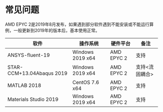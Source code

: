 # 常见问题

AMD EPYC 2是2019年8月发布，如果遇到部分软件遇到不能安装或不能运行算例，一般更新到2019年的版本后，基本使用正常。

| 软件                       | 操作系统         | 硬件平台   | 备注           |
| ------------------------- | ---------------- | ---------- | -------------- |
| ANSYS-fluent-19           | Windows 2019 x64 | AMD EPYC 2 | 支持           |
| STAR-CCM+13.04Abaqus 2019 | Windows 2019 x64 | AMD EPYC 2 | 支持<流固耦合> |
| MATLAB 2018               | CentOS 7.6 x64   | AMD EPYC 2 | 支持           |
| Materials Studio 2019     | Windows 2019 x64 | AMD EPYC 2 | 支持           |

